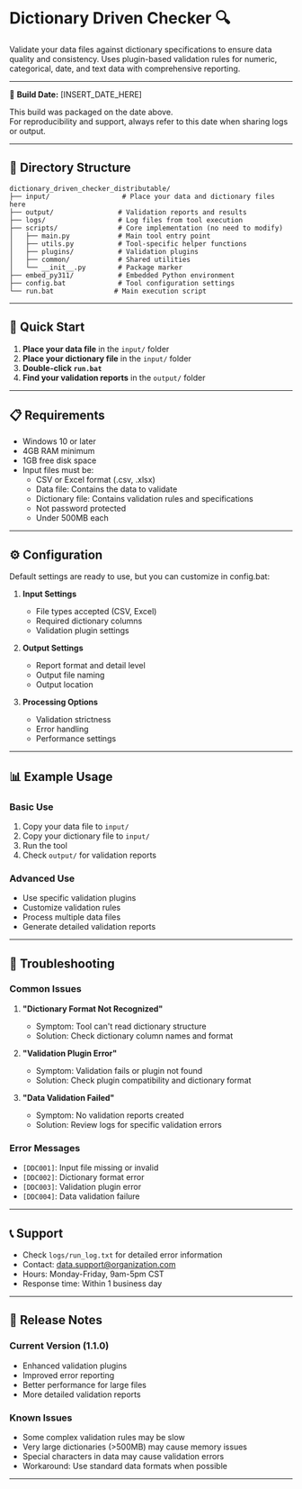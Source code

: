# Dictionary Driven Checker 🔍

Validate your data files against dictionary specifications to ensure data quality and consistency. Uses plugin-based validation rules for numeric, categorical, date, and text data with comprehensive reporting.

---

📅 **Build Date:** [INSERT_DATE_HERE]

This build was packaged on the date above.  
For reproducibility and support, always refer to this date when sharing logs or output.

---

## 📂 Directory Structure

```
dictionary_driven_checker_distributable/
├── input/                  # Place your data and dictionary files here
├── output/                # Validation reports and results
├── logs/                  # Log files from tool execution
├── scripts/               # Core implementation (no need to modify)
│   ├── main.py            # Main tool entry point
│   ├── utils.py           # Tool-specific helper functions
│   ├── plugins/           # Validation plugins
│   ├── common/            # Shared utilities
│   └── __init__.py        # Package marker
├── embed_py311/           # Embedded Python environment
├── config.bat             # Tool configuration settings
└── run.bat               # Main execution script
```

---

## 🚀 Quick Start

1. **Place your data file** in the `input/` folder
2. **Place your dictionary file** in the `input/` folder
3. **Double-click `run.bat`**
4. **Find your validation reports** in the `output/` folder

---

## 📋 Requirements

- Windows 10 or later
- 4GB RAM minimum
- 1GB free disk space
- Input files must be:
  - CSV or Excel format (.csv, .xlsx)
  - Data file: Contains the data to validate
  - Dictionary file: Contains validation rules and specifications
  - Not password protected
  - Under 500MB each

---

## ⚙️ Configuration

Default settings are ready to use, but you can customize in config.bat:

1. **Input Settings**
   - File types accepted (CSV, Excel)
   - Required dictionary columns
   - Validation plugin settings

2. **Output Settings**
   - Report format and detail level
   - Output file naming
   - Output location

3. **Processing Options**
   - Validation strictness
   - Error handling
   - Performance settings

---

## 📊 Example Usage

### Basic Use
1. Copy your data file to `input/`
2. Copy your dictionary file to `input/`
3. Run the tool
4. Check `output/` for validation reports

### Advanced Use
- Use specific validation plugins
- Customize validation rules
- Process multiple data files
- Generate detailed validation reports

---

## 🔎 Troubleshooting

### Common Issues

1. **"Dictionary Format Not Recognized"**
   - Symptom: Tool can't read dictionary structure
   - Solution: Check dictionary column names and format

2. **"Validation Plugin Error"**
   - Symptom: Validation fails or plugin not found
   - Solution: Check plugin compatibility and dictionary format

3. **"Data Validation Failed"**
   - Symptom: No validation reports created
   - Solution: Review logs for specific validation errors

### Error Messages

- `[DDC001]`: Input file missing or invalid
- `[DDC002]`: Dictionary format error
- `[DDC003]`: Validation plugin error
- `[DDC004]`: Data validation failure

---

## 📞 Support

- Check `logs/run_log.txt` for detailed error information
- Contact: data.support@organization.com
- Hours: Monday-Friday, 9am-5pm CST
- Response time: Within 1 business day

---

## 📝 Release Notes

### Current Version (1.1.0)
- Enhanced validation plugins
- Improved error reporting
- Better performance for large files
- More detailed validation reports

### Known Issues
- Some complex validation rules may be slow
- Very large dictionaries (>500MB) may cause memory issues
- Special characters in data may cause validation errors
- Workaround: Use standard data formats when possible

--- 